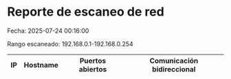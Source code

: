 # Reporte de escaneo de red

Fecha: 2025-07-24 00:16:00

Rango escaneado: 192.168.0.1-192.168.0.254

| IP | Hostname | Puertos abiertos | Comunicación bidireccional |
|----|----------|-----------------|---------------------------|
